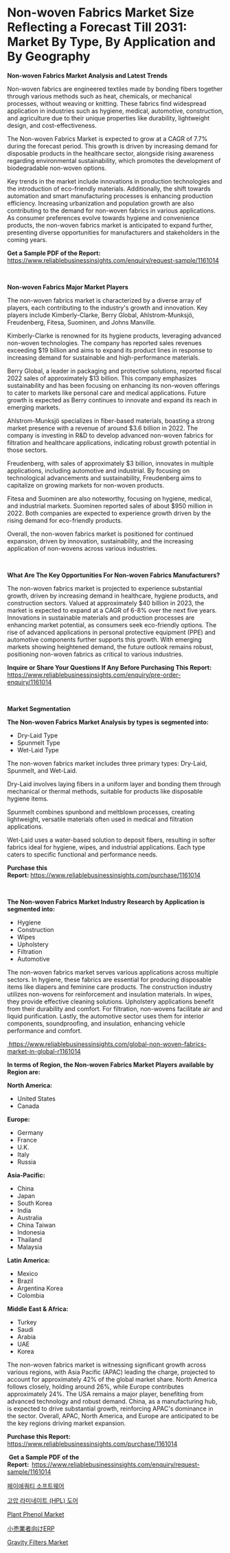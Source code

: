 <p><h1>Non-woven Fabrics Market Size Reflecting a Forecast Till 2031: Market By Type, By Application and By Geography</h1></p><p><strong>Non-woven Fabrics Market Analysis and Latest Trends</strong></p>
<p><p>Non-woven fabrics are engineered textiles made by bonding fibers together through various methods such as heat, chemicals, or mechanical processes, without weaving or knitting. These fabrics find widespread application in industries such as hygiene, medical, automotive, construction, and agriculture due to their unique properties like durability, lightweight design, and cost-effectiveness.</p><p>The Non-woven Fabrics Market is expected to grow at a CAGR of 7.7% during the forecast period. This growth is driven by increasing demand for disposable products in the healthcare sector, alongside rising awareness regarding environmental sustainability, which promotes the development of biodegradable non-woven options. </p><p>Key trends in the market include innovations in production technologies and the introduction of eco-friendly materials. Additionally, the shift towards automation and smart manufacturing processes is enhancing production efficiency. Increasing urbanization and population growth are also contributing to the demand for non-woven fabrics in various applications. As consumer preferences evolve towards hygiene and convenience products, the non-woven fabrics market is anticipated to expand further, presenting diverse opportunities for manufacturers and stakeholders in the coming years.</p></p>
<p><strong>Get a Sample PDF of the Report:&nbsp;</strong> <a href="https://www.reliablebusinessinsights.com/enquiry/request-sample/1161014">https://www.reliablebusinessinsights.com/enquiry/request-sample/1161014</a></p>
<p>&nbsp;</p>
<p><strong>Non-woven Fabrics Major Market Players</strong></p>
<p><p>The non-woven fabrics market is characterized by a diverse array of players, each contributing to the industry's growth and innovation. Key players include Kimberly-Clarke, Berry Global, Ahlstrom-Munksjö, Freudenberg, Fitesa, Suominen, and Johns Manville. </p><p>Kimberly-Clarke is renowned for its hygiene products, leveraging advanced non-woven technologies. The company has reported sales revenues exceeding $19 billion and aims to expand its product lines in response to increasing demand for sustainable and high-performance materials. </p><p>Berry Global, a leader in packaging and protective solutions, reported fiscal 2022 sales of approximately $13 billion. This company emphasizes sustainability and has been focusing on enhancing its non-woven offerings to cater to markets like personal care and medical applications. Future growth is expected as Berry continues to innovate and expand its reach in emerging markets.</p><p>Ahlstrom-Munksjö specializes in fiber-based materials, boasting a strong market presence with a revenue of around $3.6 billion in 2022. The company is investing in R&D to develop advanced non-woven fabrics for filtration and healthcare applications, indicating robust growth potential in those sectors.</p><p>Freudenberg, with sales of approximately $3 billion, innovates in multiple applications, including automotive and industrial. By focusing on technological advancements and sustainability, Freudenberg aims to capitalize on growing markets for non-woven products.</p><p>Fitesa and Suominen are also noteworthy, focusing on hygiene, medical, and industrial markets. Suominen reported sales of about $950 million in 2022. Both companies are expected to experience growth driven by the rising demand for eco-friendly products.</p><p>Overall, the non-woven fabrics market is positioned for continued expansion, driven by innovation, sustainability, and the increasing application of non-wovens across various industries.</p></p>
<p>&nbsp;</p>
<p><strong>What Are The Key Opportunities For Non-woven Fabrics Manufacturers?</strong></p>
<p><p>The non-woven fabrics market is projected to experience substantial growth, driven by increasing demand in healthcare, hygiene products, and construction sectors. Valued at approximately $40 billion in 2023, the market is expected to expand at a CAGR of 6-8% over the next five years. Innovations in sustainable materials and production processes are enhancing market potential, as consumers seek eco-friendly options. The rise of advanced applications in personal protective equipment (PPE) and automotive components further supports this growth. With emerging markets showing heightened demand, the future outlook remains robust, positioning non-woven fabrics as critical to various industries.</p></p>
<p><strong>Inquire or Share Your Questions If Any Before Purchasing This Report:</strong> <a href="https://www.reliablebusinessinsights.com/enquiry/pre-order-enquiry/1161014">https://www.reliablebusinessinsights.com/enquiry/pre-order-enquiry/1161014</a></p>
<p>&nbsp;</p>
<p><strong>Market Segmentation</strong></p>
<p><strong>The Non-woven Fabrics Market Analysis by types is segmented into:</strong></p>
<p><ul><li>Dry-Laid Type</li><li>Spunmelt Type</li><li>Wet-Laid Type</li></ul></p>
<p><p>The non-woven fabrics market includes three primary types: Dry-Laid, Spunmelt, and Wet-Laid. </p><p>Dry-Laid involves laying fibers in a uniform layer and bonding them through mechanical or thermal methods, suitable for products like disposable hygiene items. </p><p>Spunmelt combines spunbond and meltblown processes, creating lightweight, versatile materials often used in medical and filtration applications. </p><p>Wet-Laid uses a water-based solution to deposit fibers, resulting in softer fabrics ideal for hygiene, wipes, and industrial applications. Each type caters to specific functional and performance needs.</p></p>
<p><strong>Purchase this Report:&nbsp;</strong><a href="https://www.reliablebusinessinsights.com/purchase/1161014">https://www.reliablebusinessinsights.com/purchase/1161014</a></p>
<p>&nbsp;</p>
<p><strong>The Non-woven Fabrics Market Industry Research by Application is segmented into:</strong></p>
<p><ul><li>Hygiene</li><li>Construction</li><li>Wipes</li><li>Upholstery</li><li>Filtration</li><li>Automotive</li></ul></p>
<p><p>The non-woven fabrics market serves various applications across multiple sectors. In hygiene, these fabrics are essential for producing disposable items like diapers and feminine care products. The construction industry utilizes non-wovens for reinforcement and insulation materials. In wipes, they provide effective cleaning solutions. Upholstery applications benefit from their durability and comfort. For filtration, non-wovens facilitate air and liquid purification. Lastly, the automotive sector uses them for interior components, soundproofing, and insulation, enhancing vehicle performance and comfort.</p></p>
<p><a href="https://www.reliablebusinessinsights.com/global-non-woven-fabrics-market-in-global-r1161014">&nbsp;https://www.reliablebusinessinsights.com/global-non-woven-fabrics-market-in-global-r1161014</a></p>
<p><strong>In terms of Region, the Non-woven Fabrics Market Players available by Region are:</strong></p>
<p>
    <p> <strong> North America: </strong>
        <ul>
            <li>United States</li>
            <li>Canada</li>
        </ul>
        </p> 
    <p> <strong> Europe: </strong>
        <ul>
            <li>Germany</li>
            <li>France</li>
            <li>U.K.</li>
            <li>Italy</li>
            <li>Russia</li>
        </ul>
        </p> 
    <p> <strong> Asia-Pacific: </strong>
        <ul>
            <li>China</li>
            <li>Japan</li>
            <li>South Korea</li>
            <li>India</li>
            <li>Australia</li>
            <li>China Taiwan</li>
            <li>Indonesia</li>
            <li>Thailand</li>
            <li>Malaysia</li>
        </ul>
        </p> 
    <p> <strong> Latin America: </strong>
        <ul>
            <li>Mexico</li>
            <li>Brazil</li>
            <li>Argentina Korea</li>
            <li>Colombia</li>
        </ul>
        </p> 
    <p> <strong> Middle East & Africa: </strong>
        <ul>
            <li>Turkey</li>
            <li>Saudi</li>
            <li>Arabia</li>
            <li>UAE</li>
            <li>Korea</li>
        </ul>
    </p>
    </p>
<p><p>The non-woven fabrics market is witnessing significant growth across various regions, with Asia Pacific (APAC) leading the charge, projected to account for approximately 42% of the global market share. North America follows closely, holding around 26%, while Europe contributes approximately 24%. The USA remains a major player, benefiting from advanced technology and robust demand. China, as a manufacturing hub, is expected to drive substantial growth, reinforcing APAC's dominance in the sector. Overall, APAC, North America, and Europe are anticipated to be the key regions driving market expansion.</p></p>
<p><strong>Purchase this Report: </strong><a href="https://www.reliablebusinessinsights.com/purchase/1161014">https://www.reliablebusinessinsights.com/purchase/1161014</a></p>
<p>&nbsp;<strong>Get a Sample PDF of the Report:&nbsp;&nbsp;</strong><a href="https://www.reliablebusinessinsights.com/enquiry/request-sample/1161014">https://www.reliablebusinessinsights.com/enquiry/request-sample/1161014</a></p>
<p><strong></strong></p>
<p><p><a href="https://medium.com/@lorenzogirl/%EC%9E%84%EA%B8%88-%ED%98%95%ED%8F%89%EC%84%B1-%EC%86%8C%ED%94%84%ED%8A%B8%EC%9B%A8%EC%96%B4-%EC%8B%9C%EC%9E%A5%EC%97%90-%EB%8C%80%ED%95%9C-%ED%86%B5%EC%B0%B0-%EC%8B%9C%EC%9E%A5-%EC%B0%B8%EC%97%AC%EC%9E%90-%EC%8B%9C%EC%9E%A5-%EA%B7%9C%EB%AA%A8-%EC%A7%80%EB%A6%AC%EC%A0%81-%EC%A7%80%EC%97%AD-%EB%B0%8F-%EC%98%88%EC%B8%A1-2024-2031-c6491a222e3d">페이에쿼티 소프트웨어</a></p><p><a href="https://medium.com/@lorenzogirl/%EB%AF%B8%EB%9E%98-%EB%8C%80%EB%B9%84-2024-2031%EB%85%84-%EA%B8%80%EB%A1%9C%EB%B2%8C-%EA%B3%A0%EC%95%95-%EB%9E%98%EB%AF%B8%EB%84%A4%EC%9D%B4%ED%8A%B8-hpl-%EB%AC%B8-%EC%8B%9C%EC%9E%A5%EC%97%90-%EB%8C%80%ED%95%9C-%EC%A0%84%EB%9E%B5%EC%A0%81-%EC%9D%B8%EC%82%AC%EC%9D%B4%ED%8A%B8-76ba49033ab0">고압 라미네이트 (HPL) 도어</a></p><p><a href="https://issuu.com/reportprime-2/docs/plant-phenol-market-size-2030.pptx_97b990def37468">Plant Phenol Market</a></p><p><a href="https://medium.com/@dfs4ff/erp-for-retailers-market-%E3%81%AE%E3%82%B0%E3%83%AD%E3%83%BC%E3%83%90%E3%83%AB%E5%B8%82%E5%A0%B4%E6%A6%82%E8%A6%81%E3%81%AF-%E4%B8%96%E7%95%8C%E3%81%8A%E3%82%88%E3%81%B3%E4%B8%BB%E8%A6%81%E5%B8%82%E5%A0%B4%E3%81%AB%E3%81%8A%E3%81%91%E3%82%8B%E6%A5%AD%E7%95%8C%E3%81%AB%E5%BD%B1%E9%9F%BF%E3%82%92%E4%B8%8E%E3%81%88%E3%82%8B%E4%B8%BB%E8%A6%81%E3%81%AA%E3%83%88%E3%83%AC%E3%83%B3%E3%83%89%E3%81%AB%E3%81%A4%E3%81%84%E3%81%A6-%E7%8B%AC%E8%87%AA%E3%81%AE%E8%A6%96%E7%82%B9%E3%82%92%E6%8F%90%E4%BE%9B%E3%81%97%E3%81%BE%E3%81%99-e2e005a2c24f">小売業者向けERP</a></p><p><a href="https://www.linkedin.com/pulse/global-gravity-filters-market-trends-insights-growth-opportunities-oeyje?trackingId=rF3UjQQgQJWrUsCujTt6dw%3D%3D">Gravity Filters Market</a></p></p>